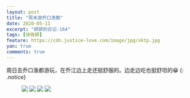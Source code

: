 ```yaml
---
layout: post
title: "周末游乔口渔都"
date: 2020-05-11
excerpt: "妍妍的日记-164"
tags: [徐晓妍]
feature: https://cdn.justice-love.com/image/jpg/xktp.jpg
yan: true
comments: true
---
```

周日去乔口渔都游玩，在乔江边上走还挺舒服的。边走边吃也挺舒坦的😁
{: .notice}
<figure>
    <img src="{{ site.staticUrl }}/yanyan/image/qiaokouyuduyw3.jpg" />
    <img src="{{ site.staticUrl }}/yanyan/image/qiaokouyuduyw2.jpg" />
    <img src="{{ site.staticUrl }}/yanyan/image/qiaokouyuduyw1.jpg" />
    <img src="{{ site.staticUrl }}/yanyan/image/qiaokouyuduyw0.jpg" />
</figure>

